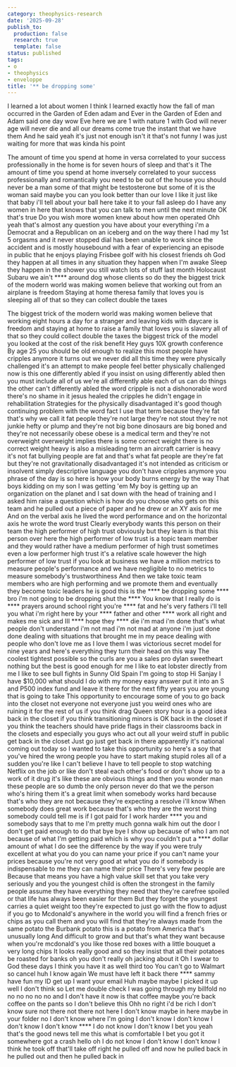 ```yaml
---
category: theophysics-research
date: '2025-09-28'
publish_to:
  production: false
  research: true
  template: false
status: published
tags:
- o
- theophysics
- enveloppe
title: '** be dropping some'
---
```

   
I learned a lot about women I think I learned exactly how the fall of man occurred in the Garden of Eden adam and Ever in the Garden of Eden and Adam said one day wow Eve here we are 1 with nature 1 with God will never age will never die and all our dreams come true the instant that we have them And he said yeah it's just not enough isn't it that's not funny I was just waiting for more that was kinda his point   
   
The amount of time you spend at home in versa correlated to your success professionally in the home is for seven hours of sleep and that's it The amount of time you spend at home inversely correlated to your success professionally and romantically you need to be out of the house you should never be a man some of that might be testosterone but some of it is the woman said maybe you can you look better than our love I like it just like that baby i'll tell about your ball here take it to your fall asleep do I have any women in here that knows that you can talk to men until the next minute OK that's true Do you wish more women knew about how men operated Ohh yeah that's almost any question you have about your everything i'm a Democrat and a Republican on an iceberg and on the way there I had my 1st 5 orgasms and it never stopped dial has been unable to work since the accident and is mostly housebound with a fear of experiencing an episode in public that he enjoys playing Frisbee golf with his closest friends oh God they happen at all times in any situation they happen when I'm awake Sleep they happen in the shower you still watch lots of stuff last month Holocaust Subaru we ain't **** around dog whose clients so do they the biggest trick of the modern world was making women believe that working out from an airplane is freedom Staying at home theresa family that loves you is sleeping all of that so they can collect double the taxes   
   
The biggest trick of the modern world was making women believe that working eight hours a day for a stranger and leaving kids with daycare is freedom and staying at home to raise a family that loves you is slavery all of that so they could collect double the taxes the biggest trick of the model you looked at the cost of the risk benefit Hey guys 10X growth conference By age 25 you should be old enough to realize this most people have cripples anymore it turns out we never did all this time they were physically challenged it's an attempt to make people feel better physically challenged now is this one differently abled if you insist on using differently abled then you must include all of us we're all differently able each of us can do things the other can't differently abled the word cripple is not a dishonorable word there's no shame in it jesus healed the cripples he didn't engage in rehabilitation Strategies for the physically disadvantaged it's good though continuing problem with the word fact I use that term because they're fat that's why we call it fat people they're not large they're not stout they're not junkie hefty or plump and they're not big bone dinosaurs are big boned and they're not necessarily obese obese is a medical term and they're not overweight overweight implies there is some correct weight there is no correct weight heavy is also a misleading term an aircraft carrier is heavy it's not fat bullying people are fat and that's what fat people are they're fat but they're not gravitationally disadvantaged it's not intended as criticism or insolvent simply descriptive language you don't have cripples anymore you phrase of the day is so here is how your body burns energy by the way That boys kidding on my son I was getting 'em My boy is getting up an organization on the planet and I sat down with the head of training and I asked him raise a question which is how do you choose who gets on this team and he pulled out a piece of paper and he drew or an XY axis for me And on the verbal axis he lived the word performance and on the horizontal axis he wrote the word trust Clearly everybody wants this person on their team the high performer of high trust obviously but they learn is that this person over here the high performer of low trust is a topic team member and they would rather have a medium performer of high trust sometimes even a low performer high trust it's a relative scale however the high performer of low trust if you look at business we have a million metrics to measure people's performance and we have negligible to no metrics to measure somebody's trustworthiness And then we take toxic team members who are high performing and we promote them and eventually they become toxic leaders he is good this is the **** be dropping some **** bro i'm not going to be dropping shut the **** You know that I really do is **** prayers around school right you're **** fat and he's very fathers i'll tell you what i'm right here by your **** father and other **** work all right and makes me sick and III **** hope they **** die i'm mad i'm done that's what people don't understand i'm not mad i'm not mad at anyone i'm just done done dealing with situations that brought me in my peace dealing with people who don't love me as I love them I was victorious secret model for nine years and here's everything they turn their head on this way The coolest tightest possible so the curls are you a sales pro dylan sweetheart nothing but the best is good enough for me I like to eat lobster directly from me I like to see bull fights in Sunny Old Spain I'm going to stop Hi Sanjay I have $10,000 what should I do with my money easy answer put it into an S and P500 index fund and leave it there for the next fifty years you are young that is going to take This opportunity to encourage some of you to go back into the closet not everyone not everyone just you weird ones who are ruining it for the rest of us if you think drag Queen story hour is a good idea back in the closet if you think transitioning minors is OK back in the closet if you think the teachers should have pride flags in their classrooms back in the closets and especially you guys who act out all your weird stuff in public get back in the closet Just go just get back in there apparently it's national coming out today so I wanted to take this opportunity so here's a soy that you've hired the wrong people you have to start making stupid roles all of a sudden you're like I can't believe I have to tell people to stop watching Netflix on the job or like don't steal each other's food or don't show up to a work of it drug it's like these are obvious things and then you wonder man these people are so dumb the only person never do that we the person who's hiring them it's a great limit when somebody works hard because that's who they are not because they're expecting a resolve i'll know When somebody does great work because that's who they are the worst thing somebody could tell me is if I got paid for I work harder **** you and somebody says that to me I'm pretty much gonna walk him out the door I don't get paid enough to do that bye bye I show up because of who I am not because of what I'm getting paid which is why you couldn't put a **** dollar amount of what I do see the difference by the way if you were truly excellent at what you do you can name your price if you can't name your prices because you're not very good at what you do if somebody is indispensable to me they can name their price There's very few people are Because that means you have a high value skill set that you take very seriously and you the youngest child is often the strongest in the family people assume they have everything they need that they're carefree spoiled or that life has always been easier for them But they forget the youngest carries a quiet weight too they're expected to just go with the flow to adjust if you go to Mcdonald's anywhere in the world you will find a french fries or chips as you call them and you will find that they're always made from the same potato the Burbank potato this is a potato from America that's unusually long And difficult to grow and but that's what they want because when you're mcdonald's you like those red boxes with a little bouquet a very long chips It looks really good and so they insist that all their potatoes be roasted for banks oh you don't really oh jacking about it Oh I swear to God these days I think you have it as well third too You can't go to Walmart so cancel huh I know again We must have left it back there **** sammy have fun my ID get up I want your email Huh maybe maybe I picked it up well I don't think so Let me double check I was going through my billfold no no no no no no and I don't have it now is that coffee maybe you're back coffee on the pants so I don't believe this Ohh no right i'd be rich I don't know sure not there not there not here I don't know maybe in here maybe in your folder no I don't know where I'm going I don't know I don't know I don't know I don't know **** I do not know I don't know I bet you yeah that's the good news tell me this what is comfortable I bet you got it somewhere got a crash hello oh I do not know I don't know I don't know I think he took off that'll take off right he pulled off and now he pulled back in he pulled out and then he pulled back in